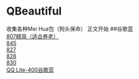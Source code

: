 # QBeautiful
收集各种Mei Hua包（狗头保命） 
正文开始 
##谷歌蓝  
[807精简（适合养老）](https://gebixiaohu.lanzous.com/ipZ07m7s39e)  
[845](https://gebixiaohu.lanzous.com/iPKDWm7s4fg)  
[827](https://gebixiaohu.lanzous.com/ik9ZOm7s55c)  
[828](https://gebixiaohu.lanzous.com/igpemm7s64h)  
[830](https://gebixiaohu.lanzous.com/iUOw5m7s79i)  
[QQ Lite-400谷歌蓝](https://gebixiaohu.lanzous.com/iZo7dm7s85a)  
